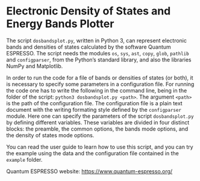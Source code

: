 # Electronic Density of States and Energy Bands Plotter 

The script `dosbandsplot.py`, written in Python 3, can represent electronic bands and densities of states calculated by the software Quantum ESPRESSO. The script needs the modules `os`, `sys`, `ast`, `copy`, `glob`, `pathlib` and `configparser`, from the Python’s standard library, and also the libraries NumPy and Matplotlib.

In order to run the code for a file of bands or densities of states (or both), it is necessary to specify some parameters in a configuration file. For running the code one has to write the following in the command line, being in the folder of the script: `python3 dosbandsplot.py <path>`. The argument `<path>` is the path of the configuration file. The configuration file is a plain text document with the writing formating style defined by the `configparser` module. Here one can specify the parameters of the script `dosbandsplot.py` by defining different variables. These variables are divided in four distinct blocks: the preamble, the common options, the bands mode options, and the density of states mode options.

You can read the user guide to learn how to use this script, and you can try the example using the data and the configuration file contained in the `example` folder.

Quantum ESPRESSO website: https://www.quantum-espresso.org/
